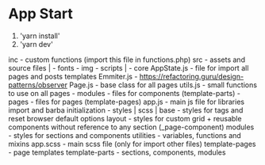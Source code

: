 # App Start
1. 'yarn install'
2. 'yarn dev'

inc - custom functions (import this file in functions.php)
src - assets and source files
    |
    - fonts
    - img
    - scripts
      |
      - core
        AppState.js - file for import all pages and posts templates
        Emmiter.js - https://refactoring.guru/design-patterns/observer
        Page.js - base class for all pages
        utils.js - small functions to use on all pages
      - modules - files for components (template-parts)
      - pages - files for pages (template-pages)
      app.js - main js file for libraries import and barba initialization
    - styles
      |
      scss
        |
        base - styles for tags and reset browser default options
        layout - styles for custom grid + reusable components without reference to any section (_page-component)
        modules - styles for sections and components
        utilities - variables, functions and mixins
        app.scss - main scss file (only for import other files)
template-pages - page templates
template-parts - sections, components, modules
